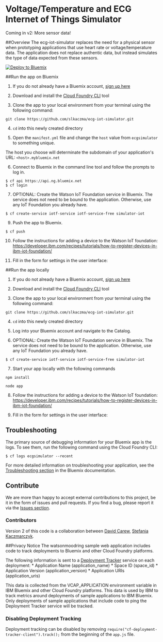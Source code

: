 # Voltage/Temperature and ECG Internet of Things Simulator

Coming in v2: More sensor data!

##Overview
The ecg-iot-simulator replaces the need for a physical sensor when prototyping applications that use heart rate or voltage/temperature data. The application does not replace authentic data, but instead simulates the type of data expected from these sensors. 

[![Deploy to Bluemix](https://bluemix.net/deploy/button.png)](https://bluemix.net/deploy?repository=https://github.com/slkaczma/ecg-iot-simulator)

##Run the app on Bluemix
1. If you do not already have a Bluemix account, [sign up here](https://console.ng.bluemix.net/registration/)

2. Download and install the [Cloud Foundry CLI](https://github.com/cloudfoundry/cli/releases) tool

3. Clone the app to your local environment from your terminal using the following command:

  ```
  git clone https://github.com/slkaczma/ecg-iot-simulator.git
  ```

4. `cd` into this newly created directory

5. Open the `manifest.yml` file and change the `host` value from `ecgsimulator` to something unique.

  The host you choose will determinate the subdomain of your application's URL:  `<host>.mybluemix.net`

6. Connect to Bluemix in the command line tool and follow the prompts to log in.

  ```
  $ cf api https://api.ng.bluemix.net
  $ cf login
  ```
  
7. OPTIONAL: Create the Watson IoT Foundation service in Bluemix. The service does not need to be bound to the application. Otherwise, use any IoT Foundation you already have. 

  ```
  $ cf create-service iotf-service iotf-service-free simulator-iot
  ```
  
9. Push the app to Bluemix.

  ```
  $ cf push
  ```
10. Follow the instructions for adding a device to the Watson IoT foundation: https://developer.ibm.com/recipes/tutorials/how-to-register-devices-in-ibm-iot-foundation/

11. Fill in the form for settings in the user interface:

##Run the app locally
1. If you do not already have a Bluemix account, [sign up here](https://console.ng.bluemix.net/registration/)

2. Download and install the [Cloud Foundry CLI](https://github.com/cloudfoundry/cli/releases) tool

3. Clone the app to your local environment from your terminal using the following command:

  ```
  git clone https://github.com/slkaczma/ecg-iot-simulator.git
  ```

4. `cd` into this newly created directory

5. Log into your Bluemix account and navigate to the Catalog.

6. OPTIONAL: Create the Watson IoT Foundation service in Bluemix. The service does not need to be bound to the application. Otherwise, use any IoT Foundation you already have. 

  ```
  $ cf create-service iotf-service iotf-service-free simulator-iot
  ```
  
7. Start your app locally with the following commands

  ```
  npm install
  ```
  ```
  node app
  ```
  
8. Follow the instructions for adding a device to the Watson IoT foundation: https://developer.ibm.com/recipes/tutorials/how-to-register-devices-in-ibm-iot-foundation/

9. Fill in the form for settings in the user interface:

## Troubleshooting

The primary source of debugging information for your Bluemix app is the logs. To see them, run the following command using the Cloud Foundry CLI:

  ```
  $ cf logs ecgsimulator --recent
  ```
For more detailed information on troubleshooting your application, see the [Troubleshooting section](https://www.ng.bluemix.net/docs/troubleshoot/tr.html) in the Bluemix documentation.

## Contribute
We are more than happy to accept external contributions to this project, be it in the form of issues and pull requests. If you find a bug, please report it via the [Issues section](https://github.com/slkaczma/ecg-iot-simulator/issues).

### Contributors
Version 2 of this code is a collaboration between [David Carew](https://github.com/djcarew), [Stefania Kaczmarczyk](https://github.com/slkaczma).

##Privacy Notice
The watsonmoodring sample web application includes code to track deployments to Bluemix and other Cloud Foundry platforms.

The following information is sent to a [Deployment Tracker](https://github.com/cloudant-labs/deployment-tracker) service on each deployment:
    * Application Name (application_name)
    * Space ID (space_id)
    * Application Version (application_version)
    * Application URIs (application_uris)

This data is collected from the VCAP_APPLICATION environment variable in IBM Bluemix and other Cloud Foundry platforms. This data is used by IBM to track metrics around deployments of sample applications to IBM Bluemix. Only deployments of sample applications that include code to ping the Deployment Tracker service will be tracked.

### Disabling Deployment Tracking

Deployment tracking can be disabled by removing `require("cf-deployment-tracker-client").track();` from the beginning of the `app.js` file.
